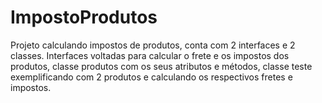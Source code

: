 # ImpostoProdutos
Projeto calculando impostos de produtos, conta com 2 interfaces e 2 classes. Interfaces voltadas para calcular o frete e os impostos dos produtos, classe produtos com os seus atributos e métodos, classe teste exemplificando com 2 produtos e calculando os respectivos fretes e impostos.
